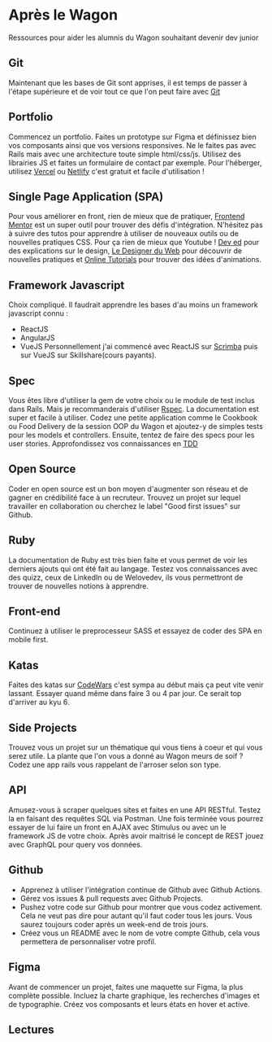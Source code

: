 # Après le Wagon
Ressources pour aider les alumnis du Wagon souhaitant devenir dev junior

## Git
Maintenant que les bases de Git sont apprises, il est temps de passer à l'étape supérieure et de voir tout ce que l'on peut faire avec [Git](https://www.atlassian.com/fr/git/tutorials)

## Portfolio
Commencez un portfolio. Faites un prototype sur Figma et définissez bien vos composants ainsi que vos versions responsives.
Ne le faites pas avec Rails mais avec une architecture toute simple html/css/js.
Utilisez des librairies JS et faites un formulaire de contact par exemple.
Pour l'héberger, utilisez [Vercel](https://vercel.com/) ou [Netlify](https://www.netlify.com/) c'est gratuit et facile d'utilisation ! 

## Single Page Application (SPA)
Pour vous améliorer en front, rien de mieux que de pratiquer, [Frontend Mentor](https://www.frontendmentor.io/) est un super outil pour trouver des défis d'intégration.
N'hésitez pas à suivre des tutos pour apprendre à utiliser de nouveaux outils ou de nouvelles pratiques CSS.
Pour ça rien de mieux que Youtube ! [Dev ed](https://www.youtube.com/channel/UClb90NQQcskPUGDIXsQEz5Q) pour des explications sur le design, [Le Designer du Web](https://www.youtube.com/channel/UCMFbNXUkjSUJ6WC20tGTzJg) pour découvrir de nouvelles pratiques et [Online Tutorials](https://www.youtube.com/channel/UCbwXnUipZsLfUckBPsC7Jog) pour trouver des idées d'animations.

## Framework Javascript
Choix compliqué. Il faudrait apprendre les bases d'au moins un framework javascript connu :
  - ReactJS
  - AngularJS
  - VueJS
Personnellement j'ai commencé avec ReactJS sur [Scrimba](https://scrimba.com/) puis sur VueJS sur Skillshare(cours payants).

## Spec
Vous êtes libre d'utiliser la gem de votre choix ou le module de test inclus dans Rails. Mais je recommanderais d'utiliser [Rspec](https://rspec.info/). La documentation est super et facile à utiliser.
Codez une petite application comme le Cookbook ou Food Delivery de la session OOP du Wagon et ajoutez-y de simples tests pour les models et controllers.
Ensuite, tentez de faire des specs pour les user stories.
Approfondissez vos connaissances en [TDD](https://thoughtbot.com/upcase/fundamentals-of-tdd )

## Open Source
Coder en open source est un bon moyen d'augmenter son réseau et de gagner en crédibilité face à un recruteur.
Trouvez un projet sur lequel travailler en collaboration ou cherchez le label "Good first issues" sur Github.

## Ruby
La documentation de Ruby est très bien faite et vous permet de voir les derniers ajouts qui ont été fait au langage.
Testez vos connaissances avec des quizz, ceux de LinkedIn ou de Welovedev, ils vous permettront de trouver de nouvelles notions à apprendre.

## Front-end
Continuez à utiliser le preprocesseur SASS et essayez de coder des SPA en mobile first.

## Katas
Faites des katas sur [CodeWars](https://www.codewars.com/) c'est sympa au début mais ça peut vite venir lassant. Essayer quand même dans faire 3 ou 4 par jour. Ce serait top d'arriver au kyu 6.

## Side Projects
Trouvez vous un projet sur un thématique qui vous tiens à coeur et qui vous serez utile. La plante que l'on vous a donné au Wagon meurs de soif ? Codez une app rails vous rappelant de l'arroser selon son type.

## API
Amusez-vous à scraper quelques sites et faites en une API RESTful. Testez la en faisant des requêtes SQL via Postman.
Une fois terminée vous pourrez essayer de lui faire un front en AJAX avec Stimulus ou avec un le framework JS de votre choix.
Après avoir maitrisé le concept de REST jouez avec GraphQL pour query vos données.

## Github
- Apprenez à utiliser l'intégration continue de Github avec Github Actions. 
- Gérez vos issues & pull requests avec Github Projects.
- Pushez votre code sur Github pour montrer que vous codez activement. Cela ne veut pas dire pour autant qu'il faut coder tous les jours. Vous saurez toujours coder après un week-end de trois jours.
- Créez vous un README avec le nom de votre compte Github, cela vous permettera de personnaliser votre profil.

## Figma
Avant de commencer un projet, faites une maquette sur Figma, la plus complète possible.
Incluez la charte graphique, les recherches d'images et de typographie. 
Créez vos composants et leurs états en hover et active.  

## Lectures
